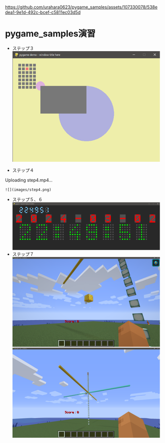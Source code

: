 
https://github.com/urahara0623/pygame_samples/assets/107330078/538edea1-9e1d-492c-bcef-c5811ec03d5d
# pygame_samples演習

 - ステップ３  
   ![](images/step3.png)

 - ステップ４

Uploading step4.mp4…


    ![](images/step4.png)
 - ステップ５、６
   ![](images/step5,6.png)
 - ステップ７
   ![](images/step7-1.png)
   ![](images/step7-2.png)
